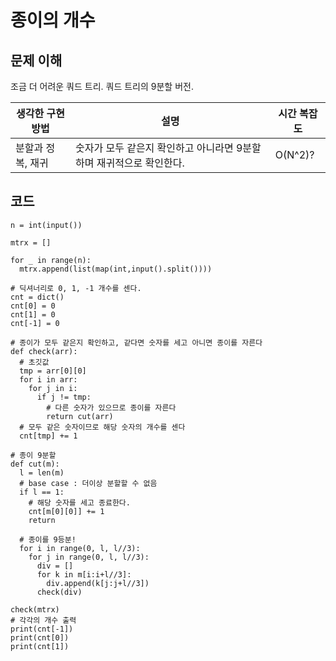 # 종이의 개수

## 문제 이해
조금 더 어려운 쿼드 트리. 쿼드 트리의 9분할 버전.

|생각한 구현 방법|설명|시간 복잡도|
|-|-|-|
|분할과 정복, 재귀|숫자가 모두 같은지 확인하고 아니라면 9분할하며 재귀적으로 확인한다.|O(N^2)?|

## 코드
```
n = int(input())

mtrx = []

for _ in range(n):
  mtrx.append(list(map(int,input().split())))

# 딕셔너리로 0, 1, -1 개수를 센다.
cnt = dict()
cnt[0] = 0
cnt[1] = 0
cnt[-1] = 0

# 종이가 모두 같은지 확인하고, 같다면 숫자를 세고 아니면 종이를 자른다
def check(arr):
  # 초깃값
  tmp = arr[0][0]
  for i in arr:
    for j in i:
      if j != tmp:
        # 다른 숫자가 있으므로 종이를 자른다
        return cut(arr)
  # 모두 같은 숫자이므로 해당 숫자의 개수를 센다
  cnt[tmp] += 1

# 종이 9분할
def cut(m):
  l = len(m)
  # base case : 더이상 분할할 수 없음
  if l == 1:
    # 해당 숫자를 세고 종료한다.
    cnt[m[0][0]] += 1
    return
    
  # 종이를 9등분!
  for i in range(0, l, l//3):
    for j in range(0, l, l//3):
      div = []
      for k in m[i:i+l//3]:
        div.append(k[j:j+l//3])
      check(div)

check(mtrx)
# 각각의 개수 출력
print(cnt[-1])
print(cnt[0])
print(cnt[1])
```
